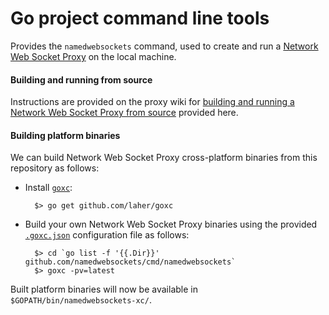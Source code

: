 # Go project command line tools

Provides the `namedwebsockets` command, used to create and run a [Network Web Socket Proxy](https://github.com/namedwebsockets/networkwebsockets) on the local machine.

#### Building and running from source

Instructions are provided on the proxy wiki for [building and running a Network Web Socket Proxy from source](https://github.com/namedwebsockets/networkwebsockets/wiki/Building-a-Named-Web-Sockets-Proxy-from-Source) provided here.

#### Building platform binaries

We can build  Network Web Socket Proxy cross-platform binaries from this repository as follows:

* Install [`goxc`](https://github.com/laher/goxc):

        $> go get github.com/laher/goxc

* Build your own Network Web Socket Proxy binaries using the provided [`.goxc.json`](https://github.com/namedwebsockets/cmd/blob/master/namedwebsockets/.goxc.json) configuration file as follows:

        $> cd `go list -f '{{.Dir}}' github.com/namedwebsockets/cmd/namedwebsockets`
        $> goxc -pv=latest

Built platform binaries will now be available in `$GOPATH/bin/namedwebsockets-xc/`.